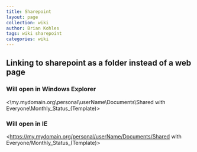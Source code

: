 ```yaml
---
title: Sharepoint
layout: page
collection: wiki
author: Brian Kohles
tags: wiki sharepoint
categories: wiki
---
```


## Linking to sharepoint as a folder instead of a web page
### Will open in Windows Explorer
<\\my.mydomain.org\personal\userName\Documents\Shared with Everyone\Monthly_Status_(Template)>
### Will open in IE
<https://my.mydomain.org/personal/userName/Documents/Shared with Everyone/Monthly_Status_(Template)>

